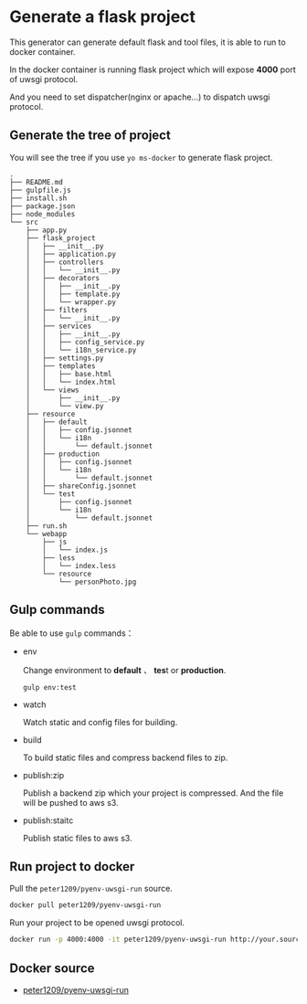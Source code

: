 Generate a flask project
=========================

This generator can generate default flask and tool files, it is able to run to docker container.

In the docker container is running flask project which will expose **4000** port of uwsgi protocol.

And you need to set dispatcher(nginx or apache...) to dispatch uwsgi protocol.

## Generate the tree of project

You will see the tree if you use `yo ms-docker` to generate flask project.

```
.
├── README.md
├── gulpfile.js
├── install.sh
├── package.json
├── node_modules
└── src
    ├── app.py
    ├── flask_project
    │   ├── __init__.py
    │   ├── application.py
    │   ├── controllers
    │   │   └── __init__.py
    │   ├── decorators
    │   │   ├── __init__.py
    │   │   ├── template.py
    │   │   └── wrapper.py
    │   ├── filters
    │   │   └── __init__.py
    │   ├── services
    │   │   ├── __init__.py
    │   │   ├── config_service.py
    │   │   └── i18n_service.py
    │   ├── settings.py
    │   ├── templates
    │   │   ├── base.html
    │   │   └── index.html
    │   └── views
    │       ├── __init__.py
    │       └── view.py
    ├── resource
    │   ├── default
    │   │   ├── config.jsonnet
    │   │   └── i18n
    │   │       └── default.jsonnet
    │   ├── production
    │   │   ├── config.jsonnet
    │   │   └── i18n
    │   │       └── default.jsonnet
    │   ├── shareConfig.jsonnet
    │   └── test
    │       ├── config.jsonnet
    │       └── i18n
    │           └── default.jsonnet
    ├── run.sh
    └── webapp
        ├── js
        │   └── index.js
        ├── less
        │   └── index.less
        └── resource
            └── personPhoto.jpg
```

## Gulp commands

Be able to use `gulp` commands：

* env

  Change environment to **default** 、 **tes**t or **production**.
  ```
  gulp env:test
  ```

* watch

  Watch static and config files for building.

* build

  To build static files and compress backend files to zip.

* publish:zip

  Publish a backend zip which your project is compressed. And the file will be pushed to aws s3.

* publish:staitc

  Publish static files to aws s3.

## Run project to docker

Pull the `peter1209/pyenv-uwsgi-run` source.
```bash
docker pull peter1209/pyenv-uwsgi-run
```

Run your project to be opened uwsgi protocol.
```bash
docker run -p 4000:4000 -it peter1209/pyenv-uwsgi-run http://your.source.com/flask_project.zip
```

## Docker source

* [peter1209/pyenv-uwsgi-run](https://hub.docker.com/r/peter1209/pyenv-uwsgi-run/)

